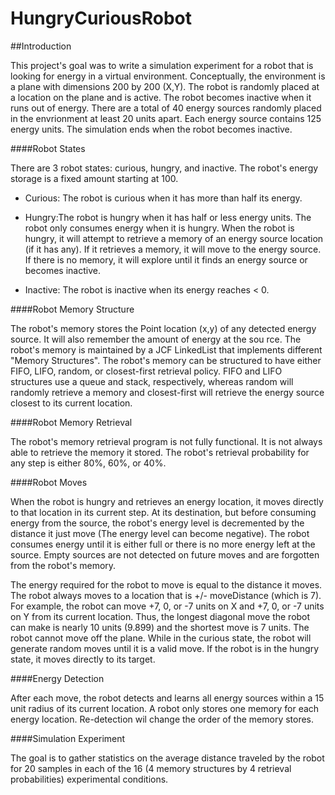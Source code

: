 HungryCuriousRobot
==================
##Introduction

This project's goal was to write a simulation experiment for a robot that is looking for energy in a virtual environment. Conceptually, the environment is a plane with dimensions 200 by 200 (X,Y). The robot is randomly placed at a location on the plane and is active. The robot becomes inactive when it runs out of energy. There are a total of 40 energy sources randomly placed in the envrionment at least 20 units apart. Each energy source contains 125 energy units. The simulation ends when the robot becomes inactive.

####Robot States

There are 3 robot states: curious, hungry, and inactive. The robot's energy storage is a fixed amount starting at 100.

* Curious: The robot is curious when it has more than half its energy.

* Hungry:The robot is hungry when it has half or less energy units. The robot only consumes energy when it is hungry. When the robot is hungry, it will attempt to retrieve a memory of an energy source location (if it has any). If it retrieves a memory, it will move to the energy source. If there is no memory, it will explore until it finds an energy source or becomes inactive.

* Inactive: The robot is inactive when its energy reaches < 0.

####Robot Memory Structure

The robot's memory stores the Point location (x,y) of any detected energy source. It will also remember the amount of energy at the sou rce. The robot's memory is maintained by a JCF LinkedList<E> that implements different "Memory Structures". The robot's memory can be structured to have either FIFO, LIFO, random, or closest-first retrieval policy. FIFO and LIFO structures use a queue and stack, respectively, whereas random will randomly retrieve a memory and closest-first will retrieve the energy source closest to its current location.

####Robot Memory Retrieval

The robot's memory retrieval program is not fully functional. It is not always able to retrieve the memory it stored. The robot's retrieval probability for any step is either 80%, 60%, or 40%. 

####Robot Moves

When the robot is hungry and retrieves an energy location, it moves directly to that location in its current step. At its destination, but before consuming energy from the source, the robot's energy level is decremented by the distance it just move (The energy level can become negative). The robot consumes energy until it is either full or there is no more energy left at the source. Empty sources are not detected on future moves and are forgotten from the robot's memory. 

The energy required for the robot to move is equal to the distance it moves. The robot always moves to a location that is +/- moveDistance (which is 7). For example, the robot can move +7, 0, or -7 units on X and +7, 0, or -7 units on Y from its current location. Thus, the longest diagonal move the robot can make is nearly 10 units (9.899) and the shortest move is 7 units. The robot cannot move off the plane. While in the curious state, the robot will generate random moves until it is a valid move. If the robot is in the hungry state, it moves directly to its target.

####Energy Detection

After each move, the robot detects and learns all energy sources within a 15 unit radius of its current location. A robot only stores one memory for each energy location. Re-detection wil change the order of the memory stores.

####Simulation Experiment

The goal is to gather statistics on the average distance traveled by the robot for 20 samples in each of the 16 (4 memory structures by 4 retrieval probabilities) experimental conditions.
